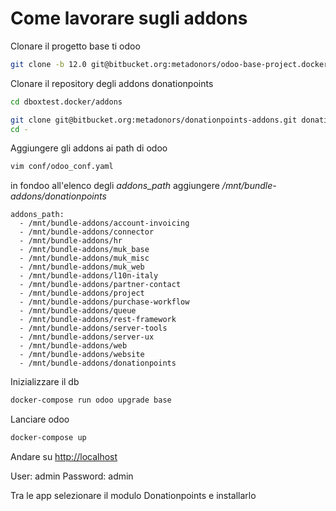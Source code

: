 # Come lavorare sugli addons

Clonare il progetto base ti odoo 

```bash
git clone -b 12.0 git@bitbucket.org:metadonors/odoo-base-project.docker.git dboxtest.docker
```

Clonare il repository degli addons donationpoints

```bash
cd dboxtest.docker/addons

git clone git@bitbucket.org:metadonors/donationpoints-addons.git donationpoints
cd -
```

Aggiungere gli addons ai path di odoo 

```bash
vim conf/odoo_conf.yaml
```

in fondoo all'elenco degli _addons\_path_ aggiungere _/mnt/bundle-addons/donationpoints_

```
addons_path:
  - /mnt/bundle-addons/account-invoicing
  - /mnt/bundle-addons/connector
  - /mnt/bundle-addons/hr
  - /mnt/bundle-addons/muk_base
  - /mnt/bundle-addons/muk_misc
  - /mnt/bundle-addons/muk_web
  - /mnt/bundle-addons/l10n-italy
  - /mnt/bundle-addons/partner-contact
  - /mnt/bundle-addons/project
  - /mnt/bundle-addons/purchase-workflow
  - /mnt/bundle-addons/queue
  - /mnt/bundle-addons/rest-framework
  - /mnt/bundle-addons/server-tools
  - /mnt/bundle-addons/server-ux
  - /mnt/bundle-addons/web
  - /mnt/bundle-addons/website
  - /mnt/bundle-addons/donationpoints
```

Inizializzare il db

```bash 
docker-compose run odoo upgrade base
```

Lanciare odoo

```bash
docker-compose up
```

Andare su [http://localhost](http://localhost) 

User: admin 
Password: admin

Tra le app selezionare il modulo Donationpoints e installarlo






